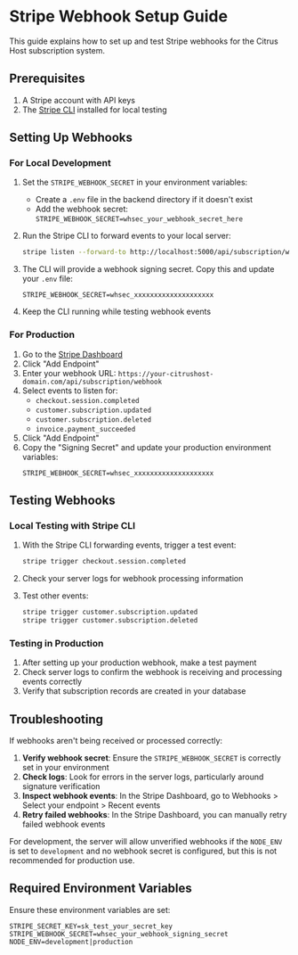 # Stripe Webhook Setup Guide

This guide explains how to set up and test Stripe webhooks for the Citrus Host subscription system.

## Prerequisites

1. A Stripe account with API keys
2. The [Stripe CLI](https://stripe.com/docs/stripe-cli) installed for local testing

## Setting Up Webhooks

### For Local Development

1. Set the `STRIPE_WEBHOOK_SECRET` in your environment variables:
   - Create a `.env` file in the backend directory if it doesn't exist
   - Add the webhook secret: `STRIPE_WEBHOOK_SECRET=whsec_your_webhook_secret_here`

2. Run the Stripe CLI to forward events to your local server:
   ```bash
   stripe listen --forward-to http://localhost:5000/api/subscription/webhook
   ```

3. The CLI will provide a webhook signing secret. Copy this and update your `.env` file:
   ```
   STRIPE_WEBHOOK_SECRET=whsec_xxxxxxxxxxxxxxxxxxxx
   ```

4. Keep the CLI running while testing webhook events

### For Production

1. Go to the [Stripe Dashboard](https://dashboard.stripe.com/webhooks)
2. Click "Add Endpoint"
3. Enter your webhook URL: `https://your-citrushost-domain.com/api/subscription/webhook`
4. Select events to listen for:
   - `checkout.session.completed`
   - `customer.subscription.updated`
   - `customer.subscription.deleted`
   - `invoice.payment_succeeded`
5. Click "Add Endpoint"
6. Copy the "Signing Secret" and update your production environment variables:
   ```
   STRIPE_WEBHOOK_SECRET=whsec_xxxxxxxxxxxxxxxxxxxx
   ```

## Testing Webhooks

### Local Testing with Stripe CLI

1. With the Stripe CLI forwarding events, trigger a test event:
   ```bash
   stripe trigger checkout.session.completed
   ```

2. Check your server logs for webhook processing information

3. Test other events:
   ```bash
   stripe trigger customer.subscription.updated
   stripe trigger customer.subscription.deleted
   ```

### Testing in Production

1. After setting up your production webhook, make a test payment
2. Check server logs to confirm the webhook is receiving and processing events correctly
3. Verify that subscription records are created in your database

## Troubleshooting

If webhooks aren't being received or processed correctly:

1. **Verify webhook secret**: Ensure the `STRIPE_WEBHOOK_SECRET` is correctly set in your environment
2. **Check logs**: Look for errors in the server logs, particularly around signature verification
3. **Inspect webhook events**: In the Stripe Dashboard, go to Webhooks > Select your endpoint > Recent events
4. **Retry failed webhooks**: In the Stripe Dashboard, you can manually retry failed webhook events

For development, the server will allow unverified webhooks if the `NODE_ENV` is set to `development` and no webhook secret is configured, but this is not recommended for production use.

## Required Environment Variables

Ensure these environment variables are set:

```
STRIPE_SECRET_KEY=sk_test_your_secret_key
STRIPE_WEBHOOK_SECRET=whsec_your_webhook_signing_secret
NODE_ENV=development|production
``` 